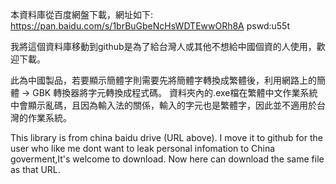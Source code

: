 本資料庫從百度網盤下載，網址如下: https://pan.baidu.com/s/1brBuGbeNcHsWDTEwwORh8A pswd:u55t 


我將這個資料庫移動到github是為了給台灣人或其他不想給中國個資的人使用，歡迎下載。

此為中國製品，若要顯示簡體字則需要先將簡體字轉換成繁體後，利用網路上的簡體 -> GBK 轉換器將字元轉換成程式碼。
資料夾內的.exe檔在繁體中文作業系統中會顯示亂碼，且因為輸入法的關係，輸入的字元也是繁體字，因此並不適用於台灣的作業系統。

This library is from china baidu drive (URL above).
I move it to github for the user who like me dont want to leak personal infomation to China goverment,It's welcome to download.
Now here can download the same file as that URL.
